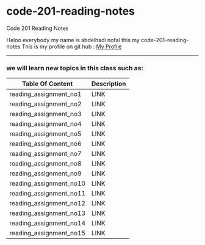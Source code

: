 # code-201-reading-notes
Code 201 Reading Notes


Heloo everybody my name is abdelhadi nofal this my code-201-reading-notes
This is my profile on git hub : [My Profile](https://github.com/abdelhadi-nofal)
 
 ***
 
### we will learn new topics in this class such as:





| Table Of Content                    | Description           |
| ---------------------               | -----------           |
| reading_assignment_no1              | LINK                  |
| reading_assignment_no2              | LINK                  |
| reading_assignment_no3              | LINK                  |   
| reading_assignment_no4              | LINK                  |
| reading_assignment_no5              | LINK                  |
| reading_assignment_no6              | LINK                  |
| reading_assignment_no7              | LINK                  |
| reading_assignment_no8              | LINK                  |
| reading_assignment_no9              | LINK                  |
| reading_assignment_no10             | LINK                  |   
| reading_assignment_no11             | LINK                  |
| reading_assignment_no12             | LINK                  |
| reading_assignment_no13             | LINK                  |
| reading_assignment_no14             | LINK                  |
| reading_assignment_no15             | LINK                  |
